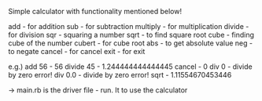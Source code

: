 Simple calculator with functionality mentioned below!


add - for addition
sub - for subtraction 
multiply - for multiplication 
divide - for division
sqr - squaring a number
sqrt - to find square root
cube - finding cube of the number
cubert - for cube root
abs - to get absolute value
neg - to negate 
cancel - for cancel
exit - for exit

e.g.)    add 56 - 56
         divide 45 - 1.244444444444445
         cancel - 0
         div 0 - divide by zero error!
         div 0.0 - divide by zero error!
	 sqrt - 1.11554670453446

-> main.rb is the driver file - run. It to use the calculator